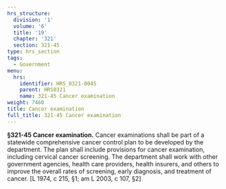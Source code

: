 ```yaml
---
hrs_structure:
  division: '1'
  volume: '6'
  title: '19'
  chapter: '321'
  section: 321-45
type: hrs_section
tags:
  - Government
menu:
  hrs:
    identifier: HRS_0321-0045
    parent: HRS0321
    name: 321-45 Cancer examination
weight: 7460
title: Cancer examination
full_title: 321-45 Cancer examination
---
```

**§321-45 Cancer examination.** Cancer examinations shall be part of a statewide comprehensive cancer control plan to be developed by the department. The plan shall include provisions for cancer examination, including cervical cancer screening. The department shall work with other government agencies, health care providers, health insurers, and others to improve the overall rates of screening, early diagnosis, and treatment of cancer. [L 1974, c 215, §1; am L 2003, c 107, §2]
